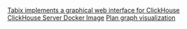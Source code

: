 [Tabix implements a graphical web interface for ClickHouse](https://tabix.io/)   
[ClickHouse Server Docker Image](https://hub.docker.com/r/yandex/clickhouse-server/)
[Plan graph visualization](https://dreampuf.github.io/GraphvizOnline/)
